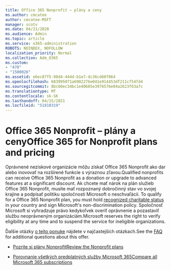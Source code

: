 ```yaml
---
title: Office 365 Nonprofit – plány a ceny
ms.author: cmcatee
author: cmcatee-MSFT
manager: scotv
ms.date: 04/21/2020
ms.audience: Admin
ms.topic: article
ms.service: o365-administration
ROBOTS: NOINDEX, NOFOLLOW
localization_priority: Normal
ms.collection: Adm_O365
ms.custom:
- "478"
- "1500026"
ms.assetid: e6ec87f5-98d4-444d-b1e7-dc36cd60f064
ms.openlocfilehash: 683995071a6902276e041e914453df211cf54fd4
ms.sourcegitcommit: 8bc60ec34bc1e40685e3976576e04a2623f63a7c
ms.translationtype: MT
ms.contentlocale: sk-SK
ms.lasthandoff: 04/15/2021
ms.locfileid: "51810319"
---
```

# <a name="office-365-for-nonprofit-plans-and-pricing"></a><span data-ttu-id="7da1a-102">Office 365 Nonprofit – plány a ceny</span><span class="sxs-lookup"><span data-stu-id="7da1a-102">Office 365 for Nonprofit plans and pricing</span></span>

<span data-ttu-id="7da1a-103">Oprávnené neziskové organizácie môžu získať Office 365 Nonprofit ako dar alebo inovovať na rozšírené funkcie s výraznou zľavou.</span><span class="sxs-lookup"><span data-stu-id="7da1a-103">Qualified nonprofits can receive Office 365 Nonprofit as a donation or upgrade to advanced features at a significant discount.</span></span> <span data-ttu-id="7da1a-104">Ak chcete mať nárok na plán služieb Office 365 Nonprofit, musíte mať rozpoznaný dobročinný stav vo svojej krajine a podpísať politiku spoločnosti Microsoft o neschvaľácii. [](https://go.microsoft.com/fwlink/p/?LinkID=330253)</span><span class="sxs-lookup"><span data-stu-id="7da1a-104">To qualify for a Office 365 Nonprofit plan, you must hold [recognized charitable status](https://go.microsoft.com/fwlink/p/?LinkID=330253) in your country and sign Microsoft's non-discrimination policy.</span></span> <span data-ttu-id="7da1a-105">Spoločnosť Microsoft si vyhradzuje právo kedykoľvek overiť oprávnenie a pozastaviť službu neoprávneným organizáciám.</span><span class="sxs-lookup"><span data-stu-id="7da1a-105">Microsoft reserves the right to verify eligibility at any time and to suspend the service for ineligible organizations.</span></span>
  
<span data-ttu-id="7da1a-106">Ďalšie otázky [o tejto ponuke](https://products.office.com/nonprofit/office-365-nonprofit) nájdete v najčastejších otázkach.</span><span class="sxs-lookup"><span data-stu-id="7da1a-106">See the [FAQ](https://products.office.com/nonprofit/office-365-nonprofit) for additional questions about this offer.</span></span>
  
- [<span data-ttu-id="7da1a-107">Pozrite si plány Nonprofit</span><span class="sxs-lookup"><span data-stu-id="7da1a-107">Review the Nonprofit plans</span></span>](https://products.office.com/nonprofit/office-365-nonprofit-plans-and-pricing?tab=1)

- [<span data-ttu-id="7da1a-108">Porovnanie všetkých predplatných služby Microsoft 365</span><span class="sxs-lookup"><span data-stu-id="7da1a-108">Compare all Microsoft 365 subscriptions</span></span>](https://products.office.com/business/compare-more-office-365-for-business-plans)